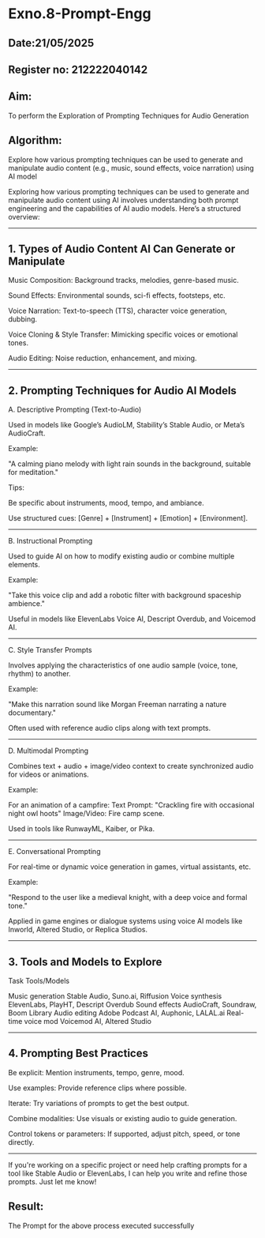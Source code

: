# Exno.8-Prompt-Engg
## Date:21/05/2025
## Register no: 212222040142
## Aim: 
To perform the Exploration of Prompting Techniques for Audio Generation
## Algorithm: 
Explore how various prompting techniques can be used to generate and manipulate audio content (e.g., music, sound effects, voice narration) using AI model

Exploring how various prompting techniques can be used to generate and manipulate audio content using AI involves understanding both prompt engineering and the capabilities of AI audio models. Here’s a structured overview:


---

## 1. Types of Audio Content AI Can Generate or Manipulate

Music Composition: Background tracks, melodies, genre-based music.

Sound Effects: Environmental sounds, sci-fi effects, footsteps, etc.

Voice Narration: Text-to-speech (TTS), character voice generation, dubbing.

Voice Cloning & Style Transfer: Mimicking specific voices or emotional tones.

Audio Editing: Noise reduction, enhancement, and mixing.



---

## 2. Prompting Techniques for Audio AI Models

A. Descriptive Prompting (Text-to-Audio)

Used in models like Google’s AudioLM, Stability’s Stable Audio, or Meta’s AudioCraft.

Example:

"A calming piano melody with light rain sounds in the background, suitable for meditation."

Tips:

Be specific about instruments, mood, tempo, and ambiance.

Use structured cues: [Genre] + [Instrument] + [Emotion] + [Environment].




---

B. Instructional Prompting

Used to guide AI on how to modify existing audio or combine multiple elements.

Example:

"Take this voice clip and add a robotic filter with background spaceship ambience."

Useful in models like ElevenLabs Voice AI, Descript Overdub, and Voicemod AI.



---

C. Style Transfer Prompts

Involves applying the characteristics of one audio sample (voice, tone, rhythm) to another.

Example:

"Make this narration sound like Morgan Freeman narrating a nature documentary."

Often used with reference audio clips along with text prompts.



---

D. Multimodal Prompting

Combines text + audio + image/video context to create synchronized audio for videos or animations.

Example:

For an animation of a campfire:
Text Prompt: "Crackling fire with occasional night owl hoots"
Image/Video: Fire camp scene.

Used in tools like RunwayML, Kaiber, or Pika.



---

E. Conversational Prompting

For real-time or dynamic voice generation in games, virtual assistants, etc.

Example:

"Respond to the user like a medieval knight, with a deep voice and formal tone."

Applied in game engines or dialogue systems using voice AI models like Inworld, Altered Studio, or Replica Studios.



---

## 3. Tools and Models to Explore

Task	Tools/Models

Music generation	Stable Audio, Suno.ai, Riffusion
Voice synthesis	ElevenLabs, PlayHT, Descript Overdub
Sound effects	AudioCraft, Soundraw, Boom Library
Audio editing	Adobe Podcast AI, Auphonic, LALAL.ai
Real-time voice mod	Voicemod AI, Altered Studio



---

## 4. Prompting Best Practices

Be explicit: Mention instruments, tempo, genre, mood.

Use examples: Provide reference clips where possible.

Iterate: Try variations of prompts to get the best output.

Combine modalities: Use visuals or existing audio to guide generation.

Control tokens or parameters: If supported, adjust pitch, speed, or tone directly.



---

If you're working on a specific project or need help crafting prompts for a tool like Stable Audio or ElevenLabs, I can help you write and refine those prompts. Just let me know!


## Result: 
The Prompt for the above process executed successfully
